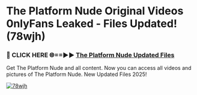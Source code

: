 # The Platform Nude Original Videos 0nlyFans Leaked - Files Updated! (78wjh)

<h3>🔴 CLICK HERE 🌐==►► <a href="https://tinyurl.com/yrmya6cz" rel="nofollow">The Platform Nude Updated Files</a></h3>

Get The Platform Nude and all content. Now you can access all videos and pictures of The Platform Nude. New Updated Files 2025!

[![78wjh](https://i.imgur.com/FMdXYCs.gif)](https://tinyurl.com/yrmya6cz)
